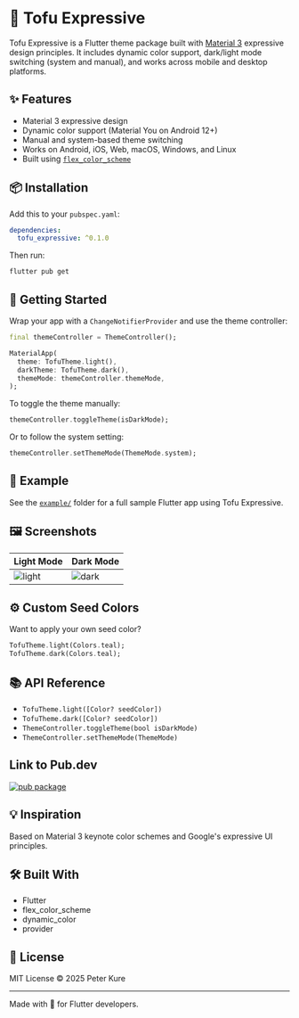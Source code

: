 # 🧈 Tofu Expressive

Tofu Expressive is a Flutter theme package built with [Material 3](https://m3.material.io/) expressive design principles. It includes dynamic color support, dark/light mode switching (system and manual), and works across mobile and desktop platforms.

## ✨ Features

- Material 3 expressive design
- Dynamic color support (Material You on Android 12+)
- Manual and system-based theme switching
- Works on Android, iOS, Web, macOS, Windows, and Linux
- Built using [`flex_color_scheme`](https://pub.dev/packages/flex_color_scheme)

## 📦 Installation

Add this to your `pubspec.yaml`:

```yaml
dependencies:
  tofu_expressive: ^0.1.0
```

Then run:

```bash
flutter pub get
```

## 🚀 Getting Started

Wrap your app with a `ChangeNotifierProvider` and use the theme controller:

```dart
final themeController = ThemeController();

MaterialApp(
  theme: TofuTheme.light(),
  darkTheme: TofuTheme.dark(),
  themeMode: themeController.themeMode,
);
```

To toggle the theme manually:

```dart
themeController.toggleTheme(isDarkMode);
```

Or to follow the system setting:

```dart
themeController.setThemeMode(ThemeMode.system);
```

## 🧪 Example

See the [`example/`](example/) folder for a full sample Flutter app using Tofu Expressive.

## 🖼️ Screenshots

| Light Mode                    | Dark Mode                   |
| ----------------------------- | --------------------------- |
| ![light](screenshots/light.png) | ![dark](screenshots/dark.png) |

## ⚙️ Custom Seed Colors

Want to apply your own seed color?

```dart
TofuTheme.light(Colors.teal);
TofuTheme.dark(Colors.teal);
```

## 📚 API Reference

- `TofuTheme.light([Color? seedColor])`
- `TofuTheme.dark([Color? seedColor])`
- `ThemeController.toggleTheme(bool isDarkMode)`
- `ThemeController.setThemeMode(ThemeMode)`

## Link to Pub.dev

[![pub package](https://img.shields.io/pub/v/tofu_expressive.svg)](https://pub.dev/packages/tofu_expressive)

## 💡 Inspiration

Based on Material 3 keynote color schemes and Google's expressive UI principles.

## 🛠️ Built With

- Flutter
- flex_color_scheme
- dynamic_color
- provider

## 📄 License

MIT License © 2025 Peter Kure

---

Made with 💛 for Flutter developers.

